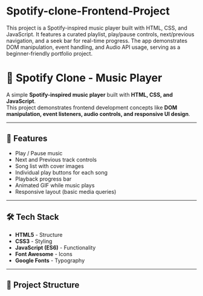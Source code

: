 # Spotify-clone-Frontend-Project
This project is a Spotify-inspired music player built with HTML, CSS, and JavaScript. It features a curated playlist, play/pause controls, next/previous navigation, and a seek bar for real-time progress. The app demonstrates DOM manipulation, event handling, and Audio API usage, serving as a beginner-friendly portfolio project.

# 🎵 Spotify Clone - Music Player

A simple **Spotify-inspired music player** built with **HTML, CSS, and JavaScript**.  
This project demonstrates frontend development concepts like **DOM manipulation, event listeners, audio controls, and responsive UI design**.

---

## 🚀 Features
- Play / Pause music
- Next and Previous track controls
- Song list with cover images
- Individual play buttons for each song
- Playback progress bar
- Animated GIF while music plays
- Responsive layout (basic media queries)

---

## 🛠️ Tech Stack
- **HTML5** - Structure
- **CSS3** - Styling
- **JavaScript (ES6)** - Functionality
- **Font Awesome** - Icons
- **Google Fonts** - Typography

---

## 📂 Project Structure

